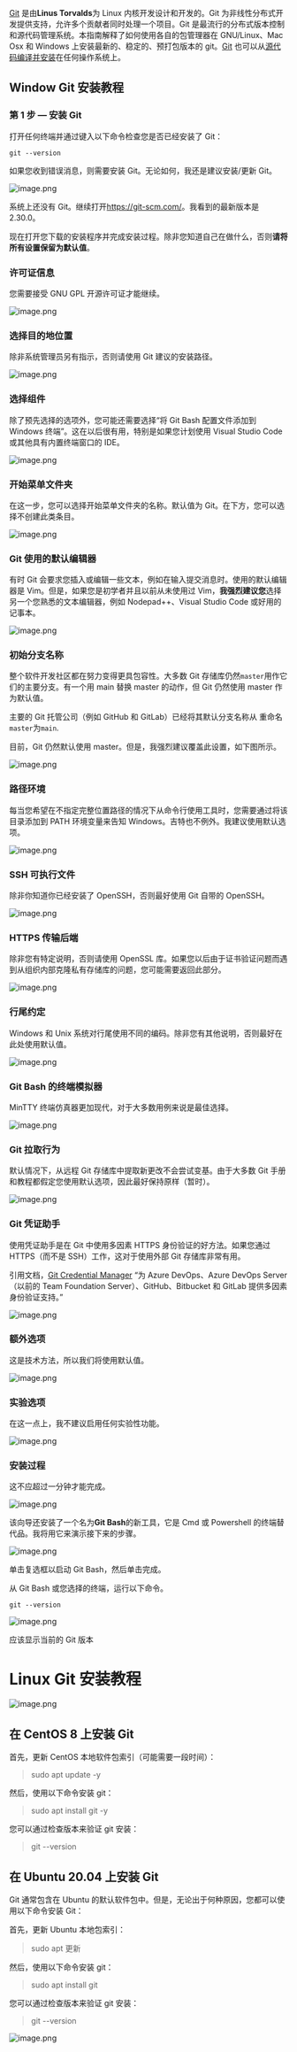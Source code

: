 [Git](http://destyy.com/wZnV3h) 是由**Linus Torvalds**为 Linux 内核开发设计和开发的。Git 为非线性分布式开发提供支持，允许多个贡献者同时处理一个项目。Git 是最流行的分布式版本控制和源代码管理系统。本指南解释了如何使用各自的包管理器在 GNU/Linux、Mac Osx 和 Windows 上安装最新的、稳定的、预打包版本的 git。[Git](http://destyy.com/wZnV3h) 也可以从[源代码编译并安装](http://destyy.com/wZn3pu)在任何操作系统上。

## Window Git 安装教程

### 第 1 步 — 安装 Git

打开任何终端并通过键入以下命令检查您是否已经安装了 Git：

`git --version`

如果您收到错误消息，则需要安装 Git。无论如何，我还是建议安装/更新 Git。

![image.png](https://p1-juejin.byteimg.com/tos-cn-i-k3u1fbpfcp/2af8f1a8363741d8b53426171a90cfef~tplv-k3u1fbpfcp-watermark.image?)

系统上还没有 Git。继续打开<https://git-scm.com/>。我看到的最新版本是2.30.0。

现在打开您下载的安装程序并完成安装过程。除非您知道自己在做什么，否则**请将所有设置保留为默认值**。

### 许可证信息

您需要接受 GNU GPL 开源许可证才能继续。

![image.png](https://p9-juejin.byteimg.com/tos-cn-i-k3u1fbpfcp/8d4ca57866724c6d9996809bdf082051~tplv-k3u1fbpfcp-watermark.image?)

### 选择目的地位置

除非系统管理员另有指示，否则请使用 Git 建议的安装路径。

![image.png](https://p6-juejin.byteimg.com/tos-cn-i-k3u1fbpfcp/408e270036574f5095cb407f98a34126~tplv-k3u1fbpfcp-watermark.image?)

### 选择组件

除了预先选择的选项外，您可能还需要选择“将 Git Bash 配置文件添加到 Windows 终端”。这在以后很有用，特别是如果您计划使用 Visual Studio Code 或其他具有内置终端窗口的 IDE。

![image.png](https://p9-juejin.byteimg.com/tos-cn-i-k3u1fbpfcp/e022a4ef97b741d08c329203fbf382e5~tplv-k3u1fbpfcp-watermark.image?)

### 开始菜单文件夹

在这一步，您可以选择开始菜单文件夹的名称。默认值为 Git。在下方，您可以选择不创建此类条目。

![image.png](https://p9-juejin.byteimg.com/tos-cn-i-k3u1fbpfcp/154dddf604764655b0abb3349d239911~tplv-k3u1fbpfcp-watermark.image?)

### Git 使用的默认编辑器

有时 Git 会要求您插入或编辑一些文本，例如在输入提交消息时。使用的默认编辑器是 Vim。但是，如果您是初学者并且以前从未使用过 Vim，**我强烈建议您**选择另一个您熟悉的文本编辑器，例如 Nodepad++、Visual Studio Code 或好用的记事本。

![image.png](https://p1-juejin.byteimg.com/tos-cn-i-k3u1fbpfcp/f4b93b91c94542869b8288b1b0901a96~tplv-k3u1fbpfcp-watermark.image?)

### 初始分支名称

整个软件开发社区都在努力变得更具包容性。大多数 Git 存储库仍然`master`用作它们的主要分支。有一个用 main 替换 master 的动作，但 Git 仍然使用 master 作为默认值。

主要的 Git 托管公司（例如 GitHub 和 GitLab）已经将其默认分支名称从 重命名`master`为`main`.

目前，Git 仍然默认使用 master。但是，我强烈建议覆盖此设置，如下图所示。

![image.png](https://p1-juejin.byteimg.com/tos-cn-i-k3u1fbpfcp/0a9d56a503194beb8491ac87f11c9888~tplv-k3u1fbpfcp-watermark.image?)

### 路径环境

每当您希望在不指定完整位置路径的情况下从命令行使用工具时，您需要通过将该目录添加到 PATH 环境变量来告知 Windows。吉特也不例外。我建议使用默认选项。

![image.png](https://p6-juejin.byteimg.com/tos-cn-i-k3u1fbpfcp/e9f56d7e68a34b1983cf73059a629436~tplv-k3u1fbpfcp-watermark.image?)

### SSH 可执行文件

除非你知道你已经安装了 OpenSSH，否则最好使用 Git 自带的 OpenSSH。

![image.png](https://p1-juejin.byteimg.com/tos-cn-i-k3u1fbpfcp/250841a3d36f4ebc9832cea95a02bf52~tplv-k3u1fbpfcp-watermark.image?)

### HTTPS 传输后端

除非您有特定说明，否则请使用 OpenSSL 库。如果您以后由于证书验证问题而遇到从组织内部克隆私有存储库的问题，您可能需要返回此部分。

![image.png](https://p6-juejin.byteimg.com/tos-cn-i-k3u1fbpfcp/5b1771c6a87d4b3fb19db3fabe94039f~tplv-k3u1fbpfcp-watermark.image?)

### 行尾约定

Windows 和 Unix 系统对行尾使用不同的编码。除非您有其他说明，否则最好在此处使用默认值。

![image.png](https://p3-juejin.byteimg.com/tos-cn-i-k3u1fbpfcp/da94eee249b84de682d31f08eccf8e2d~tplv-k3u1fbpfcp-watermark.image?)

### Git Bash 的终端模拟器

MinTTY 终端仿真器更加现代，对于大多数用例来说是最佳选择。

![image.png](https://p6-juejin.byteimg.com/tos-cn-i-k3u1fbpfcp/fb68f9c117e14c56b6482194a1a9d341~tplv-k3u1fbpfcp-watermark.image?)

### Git 拉取行为

默认情况下，从远程 Git 存储库中提取新更改不会尝试变基。由于大多数 Git 手册和教程都假定您使用默认选项，因此最好保持原样（暂时）。

![image.png](https://p9-juejin.byteimg.com/tos-cn-i-k3u1fbpfcp/6b150d2592b34f9294f88d025c6bc1bf~tplv-k3u1fbpfcp-watermark.image?)

### Git 凭证助手

使用凭证助手是在 Git 中使用多因素 HTTPS 身份验证的好方法。如果您通过 HTTPS（而不是 SSH）工作，这对于使用外部 Git 存储库非常有用。

引用文档，[Git Credential Manager](https://github.com/GitCredentialManager/git-credential-manager/) “为 Azure DevOps、Azure DevOps Server（以前的 Team Foundation Server）、GitHub、Bitbucket 和 GitLab 提供多因素身份验证支持。”

![image.png](https://p3-juejin.byteimg.com/tos-cn-i-k3u1fbpfcp/159beec3684444b58e83edb6eac77b4b~tplv-k3u1fbpfcp-watermark.image?)

### 额外选项

这是技术方法，所以我们将使用默认值。

![image.png](https://p9-juejin.byteimg.com/tos-cn-i-k3u1fbpfcp/bb522427c0774bb2af1d534547a52fab~tplv-k3u1fbpfcp-watermark.image?)
### 实验选项

在这一点上，我不建议启用任何实验性功能。

![image.png](https://p6-juejin.byteimg.com/tos-cn-i-k3u1fbpfcp/cec2999e233d4de48e3461c1f56aeefa~tplv-k3u1fbpfcp-watermark.image?)

### 安装过程

这不应超过一分钟才能完成。

![image.png](https://p6-juejin.byteimg.com/tos-cn-i-k3u1fbpfcp/0f022f78c94b49e183bbb37a77b9e094~tplv-k3u1fbpfcp-watermark.image?)

该向导还安装了一个名为**Git Bash**的新工具，它是 Cmd 或 Powershell 的终端替代品。我将用它来演示接下来的步骤。

![image.png](https://p3-juejin.byteimg.com/tos-cn-i-k3u1fbpfcp/06722aa2036647cdaa387bdb3c528e85~tplv-k3u1fbpfcp-watermark.image?)

单击复选框以启动 Git Bash，然后单击完成。

从 Git Bash 或您选择的终端，运行以下命令。

```
git --version
```

![image.png](https://p1-juejin.byteimg.com/tos-cn-i-k3u1fbpfcp/3c74a785d239417a9ec19c3a9c8b9216~tplv-k3u1fbpfcp-watermark.image?)

应该显示当前的 Git 版本

# Linux Git 安装教程
![image.png](https://p1-juejin.byteimg.com/tos-cn-i-k3u1fbpfcp/3bee12593fa94f21b81825ef5e836bdd~tplv-k3u1fbpfcp-watermark.image?)

## 在 CentOS 8 上安装 Git

首先，更新 CentOS 本地软件包索引（可能需要一段时间）：

> sudo apt update -y

然后，使用以下命令安装 git：

> sudo apt install git -y

您可以通过检查版本来验证 git 安装：

> git --version

## 在 Ubuntu 20.04 上安装 Git

Git 通常包含在 Ubuntu 的默认软件包中。但是，无论出于何种原因，您都可以使用以下命令安装 Git：

首先，更新 Ubuntu 本地包索引：

> sudo apt 更新

然后，使用以下命令安装 git：

> sudo apt install git

您可以通过检查版本来验证 git 安装：

> git --version

![image.png](https://p6-juejin.byteimg.com/tos-cn-i-k3u1fbpfcp/ee300e95f3f241a9b3552cc3837ff5db~tplv-k3u1fbpfcp-watermark.image?)